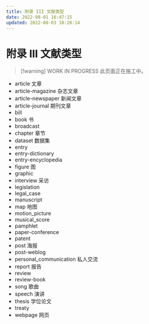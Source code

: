 ```yaml
---
title: 附录 III 文献类型
date: 2022-08-01 16:47:15
updated: 2022-08-03 10:28:14
---
```


# 附录 III 文献类型

> [!warning] WORK IN PROGRESS
> 此页面正在施工中。

- article 文章
- article-magazine 杂志文章
- article-newspaper 新闻文章
- article-journal 期刊文章
- bill
- book 书
- broadcast 
- chapter 章节
- dataset 数据集
- entry
- entry-dictionary
- entry-encyclopedia
- figure 图
- graphic
- interview 采访
- legislation
- legal_case
- manuscript
- map 地图
- motion_picture
- musical_score
- pamphlet
- paper-conference
- patent
- post 海报
- post-weblog  
- personal_communication 私人交流
- report 报告
- review
- review-book
- song 歌曲
- speech 演讲
- thesis 学位论文
- treaty
- webpage 网页
